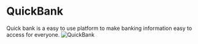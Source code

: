 # QuickBank
Quick bank is a easy to use platform to make banking information easy to access for everyone.
![QuickBank](https://i.imgur.com/OcQ1bi2.png)
